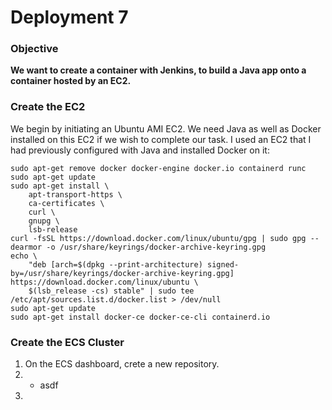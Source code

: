 # Deployment 7
### Objective
**We want to create a container with Jenkins, to build a Java app onto a container hosted by an EC2.**

### Create the EC2
We begin by initiating an Ubuntu AMI EC2. We need Java as well as Docker installed on this EC2 if we wish to complete our task. I used an EC2 that I had previously configured with Java and installed Docker on it:
```
sudo apt-get remove docker docker-engine docker.io containerd runc
sudo apt-get update
sudo apt-get install \
    apt-transport-https \
    ca-certificates \
    curl \
    gnupg \
    lsb-release
curl -fsSL https://download.docker.com/linux/ubuntu/gpg | sudo gpg --dearmor -o /usr/share/keyrings/docker-archive-keyring.gpg
echo \
    "deb [arch=$(dpkg --print-architecture) signed-by=/usr/share/keyrings/docker-archive-keyring.gpg] https://download.docker.com/linux/ubuntu \
    $(lsb_release -cs) stable" | sudo tee /etc/apt/sources.list.d/docker.list > /dev/null
sudo apt-get update
sudo apt-get install docker-ce docker-ce-cli containerd.io
```

### Create the ECS Cluster
1) On the ECS dashboard, crete a new repository.
1) - asdf
3) 
